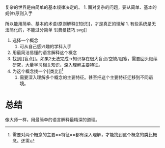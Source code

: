 复杂的世界是由简单的基本规律决定的。
	1. 面对复杂的问题，要从简单、基本的规律/原则入手

所以能用简单、基本的术语/原则解释[[知识]]，才是真正的理解
	1. 有些系统是无法简化的，不能过分简单
![[费曼技巧.svg]]
1. 选择一个概念
	1. 可从自己感兴趣的学科入手
2. 用最简洁易懂的语言解释这个概念
3. 找到[[盲点]]。如果2无法完成→知识存在很大盲点/空缺/阻塞，需要回头继续研究，大量学习相关知识，深入理解主要特征。
4. 为这个概念找一个[[类比]][^1]
	1. 需要深入理解多个概念的主要特征。甚至把这个主要特征迁移到不同语境。
#  总结
像大师一样，用最简单的语言解释最精深的道理。



[^1]: 需要对两个概念的主要==特征==都有深入理解，才能找到这个概念的类比概念。还需